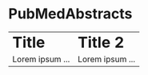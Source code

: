 # PubMedAbstracts



<!-- ## Demo

<p align="center">
  <p>
    This RCT examined the efficacy of a manualized social intervention for children with HFASDs.
    Participants were randomly assigned to treatment or wait-list conditions.
    Treatment included instruction and therapeutic activities targeting social skills, face-emotion recognition, interest expansion, and interpretation of non-literal language.
    A response-cost program was applied to reduce problem behaviors and foster skills acquisition.
    Significant treatment effects were found for five of seven primary outcome measures (parent ratings and direct child measures).
    Secondary measures based on staff ratings (treatment group only) corroborated gains reported by parents.
    High levels of parent, child and staff satisfaction were reported, along with high levels of treatment fidelity.
    Standardized effect size estimates were primarily in the medium and large ranges and favored the treatment group.
  </p>

  <p>
    OBJECTIVE: This RCT examined the efficacy of a manualized social intervention for children with HFASDs.
    METHODS: Participants were randomly assigned to treatment or wait-list conditions.
    METHODS: Treatment included instruction and therapeutic activities targeting social skills, face-emotion recognition, interest expansion, and interpretation of non-literal language.
    METHODS: A response-cost program was applied to reduce problem behaviors and foster skills acquisition.
    RESULTS: Significant treatment effects were found for five of seven primary outcome measures (parent ratings and direct child measures).
    METHODS: Secondary measures based on staff ratings (treatment group only) corroborated gains reported by parents.
    RESULTS: High levels of parent, child and staff satisfaction were reported, along with high levels of treatment fidelity.
    RESULTS: Standardized effect size estimates were primarily in the medium and large ranges and favored the treatment group.

  </p>
</p> -->


<table border="0">
 <tr>
    <td><b style="font-size:30px">Title</b></td>
    <td><b style="font-size:30px">Title 2</b></td>
 </tr>
 <tr>
    <td>Lorem ipsum ...</td>
    <td>Lorem ipsum ...</td>
 </tr>
</table>


